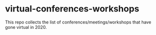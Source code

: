 # virtual-conferences-workshops
This repo collects the list of conferences/meetings/workshops that have gone virtual in 2020.
